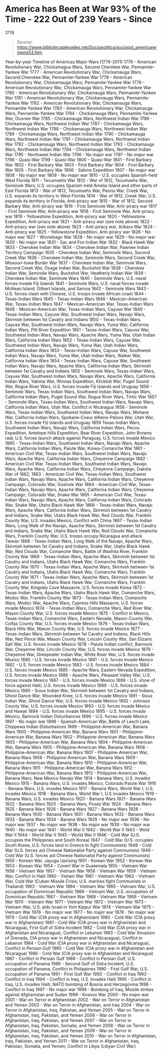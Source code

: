 # America has Been at War 93% of the Time - 222 Out of 239 Years - Since 
1776

> Source: https://www.bibliotecapleyades.net/Sociopolitica/sociopol_americanempire53.htm

Year-by-year Timeline of
Americas Major Wars (1776-2011)
1776 - American Revolutionary
War, Chickamagua Wars, Second Cherokee War, Pennamite-Yankee
War
1777 - American Revolutionary
War, Chickamauga Wars, Second Cherokee War, Pennamite-Yankee
War
1778 - American Revolutionary
War, Chickamauga Wars, Pennamite-Yankee War
1779 - American Revolutionary
War, Chickamauga Wars, Pennamite-Yankee War
1780 - American Revolutionary
War, Chickamauga Wars, Pennamite-Yankee War
1781 - American Revolutionary
War, Chickamauga Wars, Pennamite-Yankee War
1782 - American Revolutionary
War, Chickamauga Wars, Pennamite-Yankee War
1783 - American Revolutionary
War, Chickamauga Wars, Pennamite-Yankee War
1784 - Chickamauga Wars,
Pennamite-Yankee War, Oconee War
1785 - Chickamauga Wars,
Northwest Indian War
1786 - Chickamauga Wars,
Northwest Indian War
1787 - Chickamauga Wars,
Northwest Indian War
1788 - Chickamauga Wars,
Northwest Indian War
1789 - Chickamauga Wars,
Northwest Indian War
1790 - Chickamauga Wars,
Northwest Indian War
1791 - Chickamauga Wars,
Northwest Indian War
1792 - Chickamauga Wars,
Northwest Indian War
1793 - Chickamauga Wars,
Northwest Indian War
1794 - Chickamauga Wars,
Northwest Indian War
1795 - Northwest Indian War
1796 - No major war
1797 - No major war
1798 - Quasi-War
1799 - Quasi-War
1800 - Quasi-War
1801 - First Barbary War
1802 - First Barbary War
1803 - First Barbary War
1804 - First Barbary War
1805 - First Barbary War
1806 - Sabine Expedition
1807 - No major war
1808 - No major war
1809 - No major war
1810 - U.S. occupies
Spanish-held West Florida
1811 - Tecumsehs War
1812 - War of 1812, Tecumsehs
War, Seminole Wars, U.S. occupies Spanish-held Amelia Island
and other parts of East Florida
1813 - War of 1812, Tecumsehs
War, Peoria War, Creek War, U.S. expands its territory in
West Florida
1814 - War of 1812, Creek War,
U.S. expands its territory in Florida, Anti-piracy war
1815 - War of 1812, Second
Barbary War, Anti-piracy war
1816 - First Seminole
War, Anti-piracy war
1817 - First Seminole
War, Anti-piracy war
1818 - First Seminole
War, Anti-piracy war
1819 - Yellowstone Expedition,
Anti-piracy war
1820 - Yellowstone Expedition,
Anti-piracy war
1821 - Anti-piracy war (see note
above)
1822 - Anti-piracy war (see note
above)
1823 - Anti-piracy war, Arikara
War
1824 - Anti-piracy war
1825 - Yellowstone Expedition,
Anti-piracy war
1826 - No major war
1827 - Winnebago War
1828 - No major war
1829 - No major war
1830 - No major war
1831 - Sac and Fox Indian War
1832 - Black Hawk War
1833 - Cherokee Indian War
1834 - Cherokee Indian War,
Pawnee Indian Territory Campaign
1835 - Cherokee Indian War,
Seminole Wars, Second Creek War
1836 - Cherokee Indian War,
Seminole Wars, Second Creek War, Missouri-Iowa Border War
1837 - Cherokee Indian War,
Seminole Wars, Second Creek War, Osage Indian War, Buckshot
War
1838 - Cherokee Indian War,
Seminole Wars, Buckshot War, Heatherly Indian War
1839 - Cherokee Indian War,
Seminole Wars
1840 - Seminole Wars, U.S. naval
forces invade Fiji Islands
1841 - Seminole Wars, U.S. naval
forces invade McKean Island, Gilbert Islands, and Samoa
1842 - Seminole Wars
1843 - U.S. forces clash with
Chinese, U.S. troops invade African coast
1844 - Texas-Indian Wars
1845 - Texas-Indian Wars
1846 - Mexican-American War,
Texas-Indian Wars
1847 - Mexican-American War,
Texas-Indian Wars
1848 - Mexican-American War,
Texas-Indian Wars, Cayuse War
1849 - Texas-Indian Wars, Cayuse
War, Southwest Indian Wars, Navajo Wars, Skirmish between
1st Cavalry and Indians
1850 - Texas-Indian Wars, Cayuse
War, Southwest Indian Wars, Navajo Wars, Yuma War,
California Indian Wars, Pitt River Expedition
1851 - Texas-Indian Wars, Cayuse
War, Southwest Indian Wars, Navajo Wars, Apache Wars, Yuma
War, Utah Indian Wars, California Indian Wars
1852 - Texas-Indian Wars, Cayuse
War, Southwest Indian Wars, Navajo Wars, Yuma War, Utah
Indian Wars, California Indian Wars
1853 - Texas-Indian Wars, Cayuse
War, Southwest Indian Wars, Navajo Wars, Yuma War, Utah
Indian Wars, Walker War, California Indian Wars
1854 - Texas-Indian Wars, Cayuse
War, Southwest Indian Wars, Navajo Wars, Apache Wars,
California Indian Wars, Skirmish between 1st Cavalry and
Indians
1855 - Seminole Wars,
Texas-Indian Wars, Cayuse War, Southwest Indian Wars, Navajo
Wars, Apache Wars, California Indian Wars, Yakima War,
Winnas Expedition, Klickitat War, Puget Sound War, Rogue
River Wars, U.S. forces invade Fiji Islands and Uruguay
1856 - Seminole Wars,
Texas-Indian Wars, Southwest Indian Wars, Navajo Wars,
California Indian Wars, Puget Sound War, Rogue River Wars,
Tintic War
1857 - Seminole Wars,
Texas-Indian Wars, Southwest Indian Wars, Navajo Wars,
California Indian Wars, Utah War, Conflict in Nicaragua
1858 - Seminole Wars,
Texas-Indian Wars, Southwest Indian Wars, Navajo Wars,
Mohave War, California Indian Wars, Spokane-Coeur
dAlene-Paloos War, Utah War, U.S. forces invade Fiji
Islands and Uruguay
1859 Texas-Indian Wars,
Southwest Indian Wars, Navajo Wars, California Indian Wars,
Pecos Expedition, Antelope Hills Expedition, Bear River
Expedition, John Browns raid, U.S. forces launch attack
against Paraguay, U.S. forces invade Mexico
1860 - Texas-Indian Wars,
Southwest Indian Wars, Navajo Wars, Apache Wars, California
Indian Wars, Paiute War, Kiowa-Comanche War
1861 - American Civil War,
Texas-Indian Wars, Southwest Indian Wars, Navajo Wars,
Apache Wars, California Indian Wars, Cheyenne Campaign
1862 - American Civil War,
Texas-Indian Wars, Southwest Indian Wars, Navajo Wars,
Apache Wars, California Indian Wars, Cheyenne Campaign,
Dakota War of 1862,
1863 - American Civil War,
Texas-Indian Wars, Southwest Indian Wars, Navajo Wars,
Apache Wars, California Indian Wars, Cheyenne Campaign,
Colorado War, Goshute War
1864 - American Civil War,
Texas-Indian Wars, Navajo Wars, Apache Wars, California
Indian Wars, Cheyenne Campaign, Colorado War, Snake War
1865 - American Civil War,
Texas-Indian Wars, Navajo Wars, Apache Wars, California
Indian Wars, Colorado War, Snake War, Utahs Black Hawk War
1866 - Texas-Indian Wars, Navajo
Wars, Apache Wars, California Indian Wars, Skirmish between
1st Cavalry and Indians, Snake War, Utahs Black Hawk War,
Red Clouds War, Franklin County War, U.S. invades Mexico,
Conflict with China
1867 - Texas-Indian Wars, Long
Walk of the Navajo, Apache Wars, Skirmish between 1st
Cavalry and Indians, Snake War, Utahs Black Hawk War, Red
Clouds War, Comanche Wars, Franklin County War, U.S. troops
occupy Nicaragua and attack Taiwan
1868 - Texas-Indian Wars, Long
Walk of the Navajo, Apache Wars, Skirmish between 1st
Cavalry and Indians, Snake War, Utahs Black Hawk War, Red
Clouds War, Comanche Wars, Battle of Washita River,
Franklin County War
1869 - Texas-Indian Wars, Apache
Wars, Skirmish between 1st Cavalry and Indians, Utahs Black
Hawk War, Comanche Wars, Franklin County War
1870 - Texas-Indian Wars, Apache
Wars, Skirmish between 1st Cavalry and Indians, Utahs Black
Hawk War, Comanche Wars, Franklin County War
1871 - Texas-Indian Wars, Apache
Wars, Skirmish between 1st Cavalry and Indians, Utahs Black
Hawk War, Comanche Wars, Franklin County War, Kingsley Cave
Massacre, U.S. forces invade Korea
1872 - Texas-Indian Wars, Apache
Wars, Utahs Black Hawk War, Comanche Wars, Modoc War,
Franklin County War
1873 - Texas-Indian Wars,
Comanche Wars, Modoc War, Apache Wars, Cypress Hills
Massacre, U.S. forces invade Mexico
1874 - Texas-Indian Wars,
Comanche Wars, Red River War, Mason County War, U.S. forces
invade Mexico
1875 - Conflict in Mexico,
Texas-Indian Wars, Comanche Wars, Eastern Nevada, Mason
County War, Colfax County War, U.S. forces invade Mexico
1876 - Texas-Indian Wars, Black
Hills War, Mason County War, U.S. forces invade Mexico
1877 - Texas-Indian Wars,
Skirmish between 1st Cavalry and Indians, Black Hills War,
Nez Perce War, Mason County War, Lincoln County War, San
Elizario Salt War, U.S. forces invade Mexico
1878 - Paiute Indian conflict,
Bannock War, Cheyenne War, Lincoln County War, U.S. forces
invade Mexico
1879 - Cheyenne War, Sheepeater
Indian War, White River War, U.S. forces invade Mexico
1880 - U.S. forces invade Mexico
1881 - U.S. forces invade Mexico
1882 - U.S. forces invade Mexico
1883 - U.S. forces invade Mexico
1884 - U.S. forces invade Mexico
1885 - Apache Wars, Eastern
Nevada Expedition, U.S. forces invade Mexico
1886 - Apache Wars, Pleasant
Valley War, U.S. forces invade Mexico
1887 - U.S. forces invade Mexico
1888 - U.S. show of force
against Haiti, U.S. forces invade Mexico
1889 - U.S. forces invade Mexico
1890 - Sioux Indian War,
Skirmish between 1st Cavalry and Indians, Ghost Dance War,
Wounded Knee, U.S. forces invade Mexico
1891 - Sioux Indian War, Ghost
Dance War, U.S. forces invade Mexico
1892 - Johnson County War, U.S.
forces invade Mexico
1893 - U.S. forces invade Mexico
and Hawaii
1894 - U.S. forces invade Mexico
1895 - U.S. forces invade
Mexico, Bannock Indian Disturbances
1896 - U.S. forces invade Mexico
1897 - No major war
1898 - Spanish-American War,
Battle of Leech Lake, Chippewa Indian Disturbances
1899 - Philippine-American War,
Banana Wars
1900 - Philippine-American War,
Banana Wars
1901 - Philippine-American War,
Banana Wars
1902 - Philippine-American War,
Banana Wars
1903 - Philippine-American War,
Banana Wars
1904 - Philippine-American War,
Banana Wars
1905 - Philippine-American War,
Banana Wars
1906 - Philippine-American War,
Banana Wars
1907 - Philippine-American War,
Banana Wars
1908 - Philippine-American War,
Banana Wars
1909 - Philippine-American War,
Banana Wars
1910 - Philippine-American War,
Banana Wars
1911 - Philippine-American War,
Banana Wars
1912 - Philippine-American War,
Banana Wars
1913 - Philippine-American War,
Banana Wars, New Mexico Navajo War
1914 - Banana Wars, U.S. invades
Mexico
1915 - Banana Wars, U.S. invades
Mexico, Colorado Paiute War
1916 - Banana Wars, U.S. invades
Mexico
1917 - Banana Wars, World War I,
U.S. invades Mexico
1918 - Banana Wars, World War I,
U.S invades Mexico
1919 - Banana Wars, U.S. invades
Mexico
1920 - Banana Wars
1921 - Banana Wars
1922 - Banana Wars
1923 - Banana Wars, Posey War
1924 - Banana Wars
1925 - Banana Wars
1926 - Banana Wars
1927 - Banana Wars
1928 - Banana Wars
1930 - Banana Wars
1931 - Banana Wars
1932 - Banana Wars
1933 - Banana Wars
1934 - Banana Wars
1935 - No major war
1936 - No major war
1937 - No major war
1938 - No major war
1939 - No major war
1940 - No major war
1941 - World War II
1942 - World War II
1943 - Wold War II
1944 - World War II
1945 - World War II
1946 - Cold War (U.S. occupies
the Philippines and South Korea)
1947 - Cold War (U.S. occupies
South Korea, U.S. forces land in Greece to fight Communists)
1948 - Cold War (U.S. forces aid
Chinese Nationalist Party against Communists)
1949 - Cold War (U.S. forces aid
Chinese Nationalist Party against Communists)
1950 - Korean War, Jayuga
Uprising
1951 - Korean War
1952 - Korean War
1953 - Korean War
1954 - Covert War in Guatemala
1955 - Vietnam War
1956 - Vietnam War
1957 - Vietnam War
1958 - Vietnam War
1959 - Vietnam War, Conflict in
Haiti
1960 - Vietam War
1961 - Vietnam War
1962 - Vietnam War, Cold War
(Cuban Missile Crisis; U.S. marines fight Communists in
Thailand)
1963 - Vietnam War
1964 - Vietnam War
1965 - Vietnam War, U.S.
occupation of Dominican Republic
1966 - Vietnam War, U.S.
occupation of Dominican Republic
1967 - Vietnam War
1968 - Vietnam War
1969 - Vietnam War
1970 - Vietnam War
1971 - Vietnam War
1972 - Vietnam War
1973 - Vietnam War, U.S.
aids Israel in Yom Kippur War
1974 - Vietnam War
1975 - Vietnam War
1976 - No major war
1977 - No major war
1978 - No major war
1979 - Cold War (CIA proxy war
in Afghanistan)
1980 - Cold War (CIA proxy war
in Afghanistan)
1981 - Cold War (CIA proxy war
in Afghanistan and Nicaragua), First Gulf of Sidra Incident
1982 - Cold War (CIA proxy war
in Afghanistan and Nicaragua), Conflict in Lebanon
1983 - Cold War (Invasion of
Grenada, CIA proxy war in Afghanistan and Nicaragua),
Conflict in Lebanon
1984 - Cold War (CIA proxy war
in Afghanistan and Nicaragua), Conflict in Persian Gulf
1985 - Cold War (CIA proxy war
in Afghanistan and Nicaragua)
1986 - Cold War (CIA proxy war
in Afghanistan and Nicaragua)
1987 - Conflict in Persian Gulf
1988 - Conflict in Persian Gulf,
U.S. occupation of Panama
1989 - Second Gulf of Sidra
Incident, U.S. occupation of Panama, Conflict in Philippines
1990 - First Gulf War, U.S.
occupation of Panama
1991 - First Gulf War
1992 - Conflict in Iraq
1993 - Conflict in Iraq
1994 - Conflict in Iraq, U.S.
invades Haiti
1995 - Conflict in Iraq, U.S.
invades Haiti, NATO bombing of Bosnia and Herzegovina
1996 - Conflict in Iraq
1997 - No major war
1998 - Bombing of Iraq, Missile
strikes against Afghanistan and Sudan
1999 - Kosovo War
2000 - No major war
2001 - War on Terror in
Afghanistan
2002 - War on Terror in
Afghanistan and Yemen
2003 - War on Terror in
Afghanistan, and Iraq
2004 - War on Terror in
Afghanistan, Iraq, Pakistan, and Yemen
2005 - War on Terror in
Afghanistan, Iraq, Pakistan, and Yemen
2006 - War on Terror in
Afghanistan, Iraq, Pakistan, and Yemen
2007 - War on Terror in
Afghanistan, Iraq, Pakistan, Somalia, and Yemen
2008 - War on Terror in
Afghanistan, Iraq, Pakistan, and Yemen
2009 - War on Terror in
Afghanistan, Iraq, Pakistan, and Yemen
2010 - War on Terror in
Afghanistan, Iraq, Pakistan, and Yemen
2011 - War on Terror in
Afghanistan, Iraq, Pakistan, Somalia, and Yemen; Conflict in
Libya (Libyan Civil War)
